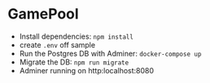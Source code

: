 # GamePool

* Install dependencies: `npm install`
* create `.env` off sample
* Run the Postgres DB with Adminer: `docker-compose up`
* Migrate the DB: `npm run migrate`
* Adminer running on http:localhost:8080